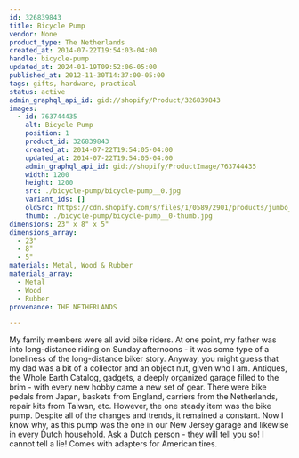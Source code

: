 ```yaml
---
id: 326839843
title: Bicycle Pump
vendor: None
product_type: The Netherlands
created_at: 2014-07-22T19:54:03-04:00
handle: bicycle-pump
updated_at: 2024-01-19T09:52:06-05:00
published_at: 2012-11-30T14:37:00-05:00
tags: gifts, hardware, practical
status: active
admin_graphql_api_id: gid://shopify/Product/326839843
images:
  - id: 763744435
    alt: Bicycle Pump
    position: 1
    product_id: 326839843
    created_at: 2014-07-22T19:54:05-04:00
    updated_at: 2014-07-22T19:54:05-04:00
    admin_graphql_api_id: gid://shopify/ProductImage/763744435
    width: 1200
    height: 1200
    src: ./bicycle-pump/bicycle-pump__0.jpg
    variant_ids: []
    oldSrc: https://cdn.shopify.com/s/files/1/0589/2901/products/jumbo_pump_1.jpeg?v=1406073245
    thumb: ./bicycle-pump/bicycle-pump__0-thumb.jpg
dimensions: 23" x 8" x 5"
dimensions_array:
  - 23"
  - 8"
  - 5"
materials: Metal, Wood & Rubber
materials_array:
  - Metal
  - Wood
  - Rubber
provenance: THE NETHERLANDS

---
```


My family members were all avid bike riders. At one point, my father was into long-distance riding on Sunday afternoons - it was some type of a loneliness of the long-distance biker story. Anyway, you might guess that my dad was a bit of a collector and an object nut, given who I am. Antiques, the Whole Earth Catalog, gadgets, a deeply organized garage filled to the brim - with every new hobby came a new set of gear. There were bike pedals from Japan, baskets from England, carriers from the Netherlands, repair kits from Taiwan, etc. However, the one steady item was the bike pump. Despite all of the changes and trends, it remained a constant. Now I know why, as this pump was the one in our New Jersey garage and likewise in every Dutch household. Ask a Dutch person - they will tell you so! I cannot tell a lie! Comes with adapters for American tires.